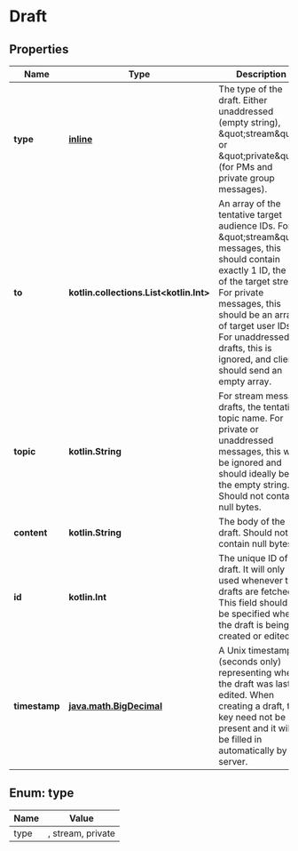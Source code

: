 
# Draft

## Properties
Name | Type | Description | Notes
------------ | ------------- | ------------- | -------------
**type** | [**inline**](#TypeEnum) | The type of the draft. Either unaddressed (empty string), \&quot;stream\&quot;, or \&quot;private\&quot; (for PMs and private group messages).  | 
**to** | **kotlin.collections.List&lt;kotlin.Int&gt;** | An array of the tentative target audience IDs. For \&quot;stream\&quot; messages, this should contain exactly 1 ID, the ID of the target stream. For private messages, this should be an array of target user IDs. For unaddressed drafts, this is ignored, and clients should send an empty array.  | 
**topic** | **kotlin.String** | For stream message drafts, the tentative topic name. For private or unaddressed messages, this will be ignored and should ideally be the empty string. Should not contain null bytes.  | 
**content** | **kotlin.String** | The body of the draft. Should not contain null bytes.  | 
**id** | **kotlin.Int** | The unique ID of the draft. It will only used whenever the drafts are fetched. This field should not be specified when the draft is being created or edited.  |  [optional]
**timestamp** | [**java.math.BigDecimal**](java.math.BigDecimal.md) | A Unix timestamp (seconds only) representing when the draft was last edited. When creating a draft, this key need not be present and it will be filled in automatically by the server.  |  [optional]


<a name="TypeEnum"></a>
## Enum: type
Name | Value
---- | -----
type | , stream, private



